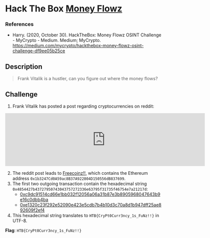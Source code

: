 # Hack The Box [Money Flowz](https://app.hackthebox.eu/challenges/123)
### References
* Harry. (2020, October 30). HackTheBox: Money Flowz OSINT Challenge - MyCrypto - Medium. Medium; MyCrypto. https://medium.com/mycrypto/hackthebox-money-flowz-osint-challenge-df9ee05b25ce
## Description
> Frank Vitalik is a hustler, can you figure out where the money flows?
## Challenge
1. Frank Vitalik has posted a post regarding cryptocurrencies on reddit:
<iframe id="reddit-embed" src="https://www.redditmedia.com/user/frankvitalik/comments/goxefp/incredible_scam_giveaway_you_can_get_free_coins/?ref_source=embed&amp;ref=share&amp;embed=true&amp;theme=dark" sandbox="allow-scripts allow-same-origin allow-popups" style="border: none;" height="170" width="640" scrolling="no"></iframe>

2. The reddit post leads to [Freecoinz!!](https://steemit.com/htb/@freecoinz/freecoinz), which contains the Ethereum address `0x1b3247Cd0A59ac8B37A922804D150556dB837699`.
3. The first two outgoing transaction contain the hexadecimal string `0x4854427b43727950743043757272336e63795f31735f46754e7a21217d`:
   * [0xc9dc91514cd66e1bb032f12056a06a31b87e3b8905968047643b9e16c0dbb4ba](https://ropsten.etherscan.io/tx/0xc9dc91514cd66e1bb032f12056a06a31b87e3b8905968047643b9e16c0dbb4ba)
   * [0xe1320c23f292e52090e423e5cdb7b4b10d3c70a8d1b947dff25ae892609f2ef4](https://ropsten.etherscan.io/tx/0xe1320c23f292e52090e423e5cdb7b4b10d3c70a8d1b947dff25ae892609f2ef4)
4. This hexadecimal string translates to `HTB{CryPt0Curr3ncy_1s_FuNz!!}` in UTF-8.

**Flag**: `HTB{CryPt0Curr3ncy_1s_FuNz!!}`